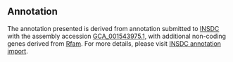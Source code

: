 

Annotation
----------

The annotation presented is derived from annotation submitted to
[INSDC](http://www.insdc.org) with the assembly accession
[GCA\_001543975.1](http://www.ebi.ac.uk/ena/data/view/GCA_001543975.1),
with additional non-coding genes derived from
[Rfam](http://rfam.xfam.org/). For more details, please visit [INSDC
annotation
import](http://ensemblgenomes.org/info/data/insdc_annotation).
